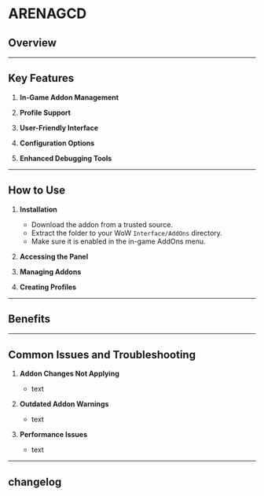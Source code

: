 # ARENAGCD

## Overview

---

## Key Features

1. **In-Game Addon Management**

2. **Profile Support**

3. **User-Friendly Interface**

4. **Configuration Options**

5. **Enhanced Debugging Tools**

---

## How to Use

1. **Installation**
   - Download the addon from a trusted source.
   - Extract the folder to your WoW `Interface/AddOns` directory.
   - Make sure it is enabled in the in-game AddOns menu.

2. **Accessing the Panel**

3. **Managing Addons**

4. **Creating Profiles**

---

## Benefits

---

## Common Issues and Troubleshooting

1. **Addon Changes Not Applying**
   - text

2. **Outdated Addon Warnings**
   - text

3. **Performance Issues**
   - text

---

## changelog

